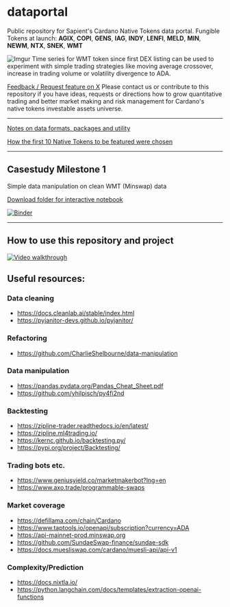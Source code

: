 # dataportal
Public repository for Sapient's Cardano Native Tokens data portal.
Fungible Tokens at launch: **AGIX**, **COPI**, **GENS**, **IAG**, **INDY**, **LENFI**, **MELD**, **MIN**, **NEWM**, **NTX**, **SNEK**, **WMT**

![Imgur](https://i.imgur.com/CVGhVIS.jpg)
Time series for WMT token since first DEX listing can be used to experiment with simple trading strategies like moving average crossover, increase in trading volume or volatility divergence to ADA.

[Feedback / Request feature on X](https://twitter.com/SapientSwarm)
Please contact us or contribute to this repository if you have ideas, requests or directions how to grow quantitative trading and better market making and risk management for Cardano's native tokens investable assets universe.

***
[Notes on data formats, packages and utility](https://github.com/Sapient-Predictive-Analytics/dataportal/blob/main/utility.md)

[How the first 10 Native Tokens to be featured were chosen](https://github.com/Sapient-Predictive-Analytics/dataportal/blob/main/rationale.md)

***
## Casestudy Milestone 1
Simple data manipulation on clean WMT (Minswap) data

[Download folder for interactive notebook](https://github.com/Sapient-Predictive-Analytics/dataportal/tree/main/casestudy)

[![Binder](https://mybinder.org/badge_logo.svg)](https://mybinder.org/v2/gh/Sapient-Predictive-Analytics/dataportal/main?labpath=%2Fcasestudy)

***
## How to use this repository and project
[![Video walkthrough](https://img.youtube.com/vi/YOUTUBE_VIDEO_ID_HERE/0.jpg)](https://www.youtube.com/watch?v=YOUTUBE_VIDEO_ID_HERE)

## Useful resources:
### Data cleaning
* https://docs.cleanlab.ai/stable/index.html
* https://pyjanitor-devs.github.io/pyjanitor/ 
### Refactoring
* https://github.com/CharlieShelbourne/data-manipulation
### Data manipulation
* https://pandas.pydata.org/Pandas_Cheat_Sheet.pdf
* https://github.com/yhilpisch/py4fi2nd
### Backtesting
* https://zipline-trader.readthedocs.io/en/latest/
* https://zipline.ml4trading.io/
* https://kernc.github.io/backtesting.py/
* https://pypi.org/project/Backtesting/
### Trading bots etc.
* https://www.geniusyield.co/marketmakerbot?lng=en
* https://www.axo.trade/programmable-swaps
### Market coverage
* https://defillama.com/chain/Cardano
* https://www.taptools.io/openapi/subscription?currency=ADA
* https://api-mainnet-prod.minswap.org
* https://github.com/SundaeSwap-finance/sundae-sdk
* https://docs.muesliswap.com/cardano/muesli-api/api-v1
### Complexity/Prediction
* https://docs.nixtla.io/
* https://python.langchain.com/docs/templates/extraction-openai-functions
